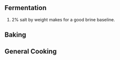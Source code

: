 ## Fermentation
1. 2% salt by weight makes for a good brine baseline.

## Baking

## General Cooking
